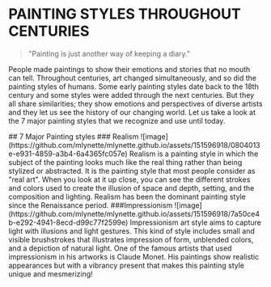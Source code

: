 # **PAINTING STYLES THROUGHOUT CENTURIES**
> "Painting is just another way of keeping a diary."
<p>People made paintings to show their emotions and stories that no mouth can tell. Throughout centuries, art changed simultaneously, and so did the painting styles of humans. Some early painting styles date back to the 18th century and some styles were added through the next centuries. But they all share similarities; they show emotions and perspectives of diverse artists and they let us see the history of our changing world. Let us take a look at the 7 major painting styles that we recognize and use until today.</p>
## 7 Major Painting styles 
### Realism 
![image](https://github.com/mlynette/mlynette.github.io/assets/151596918/0804013e-e931-4859-a3b4-6a4365fc057e)
Realism is a painting style in which the subject of the painting looks much like the real thing rather than being stylized or abstracted. It is the painting style that most people consider as "real art". When you look at it up close, you can see the different strokes and colors used to create the illusion of space and depth, setting, and the composition and lighting. Realism has been the dominant painting style since the Renaissance period. 
###Impressionism
![image](https://github.com/mlynette/mlynette.github.io/assets/151596918/7a50ce4b-e292-4941-8ecd-d99c77f2599e)
Impressionism art style aims to capture light with illusions and light gestures. This kind of style includes small and visible brushstrokes that illustrates impression of form, unblended colors, and a depiction of natural light. One of the famous artists that used impressionism in his artworks is Claude Monet. His paintings show realistic appearances but with a vibrancy present that makes this painting style unique and mesmerizing! 
